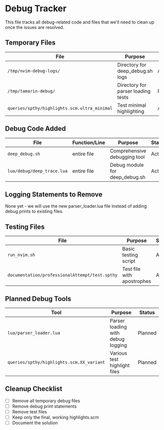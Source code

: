 # Debug Tracker

This file tracks all debug-related code and files that we'll need to clean up once the issues are resolved.

## Temporary Files

| File | Purpose | Status |
|------|---------|--------|
| `/tmp/nvim-debug-logs/` | Directory for deep_debug.sh logs | Active |
| `/tmp/tamarin-debug/` | Directory for parser loading tests | Planned |
| `queries/spthy/highlights.scm.ultra_minimal` | Test minimal highlighting | Active |

## Debug Code Added

| File | Function/Line | Purpose | Status |
|------|---------------|---------|--------|
| `deep_debug.sh` | entire file | Comprehensive debugging tool | Active |
| `lua/debug/deep_trace.lua` | entire file | Debug module for deep_debug.sh | Active |

## Logging Statements to Remove

None yet - we will use the new parser_loader.lua file instead of adding debug prints to existing files.

## Testing Files

| File | Purpose | Status |
|------|---------|--------|
| `run_nvim.sh` | Basic testing script | Active |
| `documentation/professionalAttempt/test.spthy` | Test file with apostrophes | Active |

## Planned Debug Tools

| Tool | Purpose | Status |
|------|---------|--------|
| `lua/parser_loader.lua` | Parser loading with debug logging | Planned |
| `queries/spthy/highlights.scm.XX_variant` | Various test highlight files | Planned |

## Cleanup Checklist

- [ ] Remove all temporary debug files
- [ ] Remove debug print statements
- [ ] Remove test files
- [ ] Keep only the final, working highlights.scm
- [ ] Document the solution 